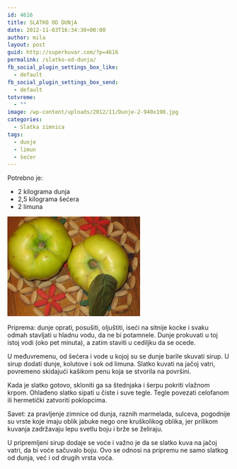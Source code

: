 ```yaml
---
id: 4616
title: SLATKO OD DUNjA
date: 2012-11-03T16:34:30+00:00
author: mila
layout: post
guid: http://superkuvar.com/?p=4616
permalink: /slatko-od-dunja/
fb_social_plugin_settings_box_like:
  - default
fb_social_plugin_settings_box_send:
  - default
totvreme:
  - ""
image: /wp-content/uploads/2012/11/Dunje-2-940x198.jpg
categories:
  - Slatka zimnica
tags:
  - dunje
  - limun
  - šećer
---
```

Potrebno je:

  * 2 kilograma dunja
  * 2,5 kilograma šećera
  * 2 limuna

<img class="alignnone size-medium wp-image-4617" title="Dunje (2)" src="/wp-content/uploads/2012/11/Dunje-2-300x225.jpg" alt="" width="300" height="225" /> 

Priprema: dunje oprati, posušiti, oljuštiti, iseći na sitnije kocke i svaku odmah stavljati u hladnu vodu, da ne bi potamnele. Dunje prokuvati u toj istoj vodi (oko pet minuta), a zatim staviti u cediljku da se ocede.

U međuvremenu, od šećera i vode u kojoj su se dunje barile skuvati sirup. U sirup dodati dunje, kolutove i sok od limuna. Slatko kuvati na jačoj vatri, povremeno skidajući kašikom penu koja se stvorila na površini.

Kada je slatko gotovo, skloniti ga sa štednjaka i šerpu pokriti vlažnom krpom. Ohlađeno slatko sipati u čiste i suve tegle. Tegle povezati celofanom ili hermetički zatvoriti poklopcima.

Savet: za pravljenje zimnice od dunja, raznih marmelada, sulceva, pogodnije su vrste koje imaju oblik jabuke nego one kruškolikog oblika, jer prilikom kuvanja zadržavaju lepu svetlu boju i brže se želiraju.

U pripremljeni sirup dodaje se voće i važno je da se slatko kuva na jačoj vatri, da bi voće sačuvalo boju. Ovo se odnosi na pripremu ne samo slatkog od dunja, već i od drugih vrsta voća.